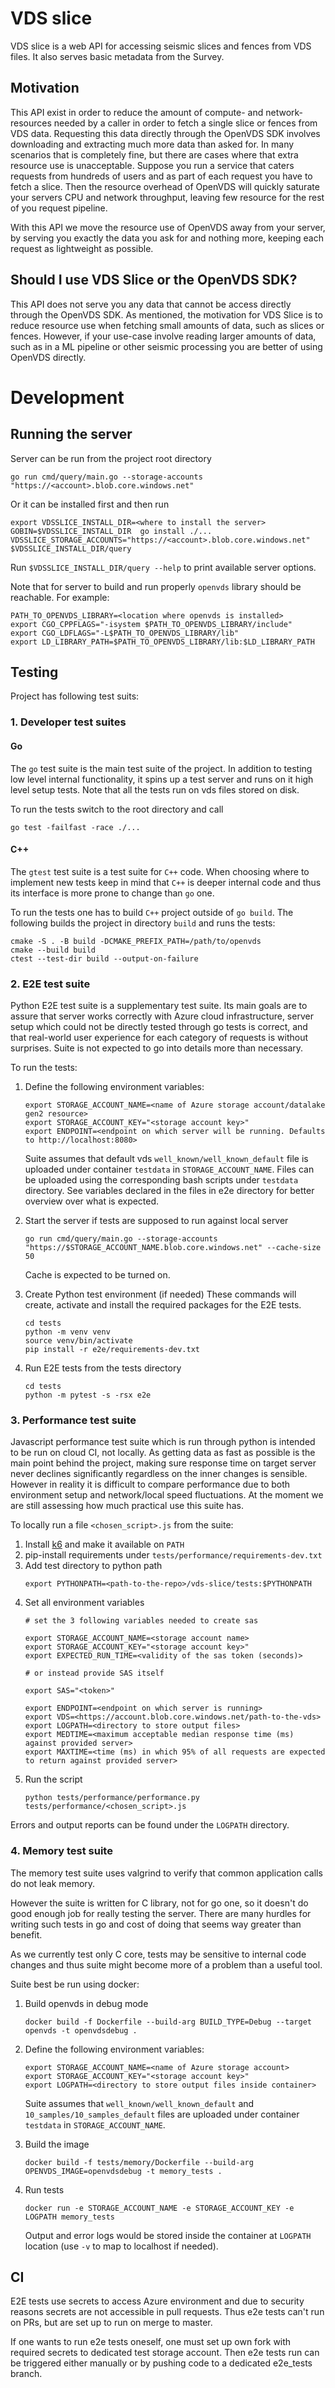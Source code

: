 # VDS slice

VDS slice is a web API for accessing seismic slices and fences from VDS
files. It also serves basic metadata from the Survey.

## Motivation

This API exist in order to reduce the amount of compute- and network-resources
needed by a caller in order to fetch a single slice or fences from VDS data.
Requesting this data directly through the OpenVDS SDK involves downloading and
extracting much more data than asked for. In many scenarios that is completely
fine, but there are cases where that extra resource use is unacceptable.
Suppose you run a service that caters requests from hundreds of users and as
part of each request you have to fetch a slice. Then the resource overhead of
OpenVDS will quickly saturate your servers CPU and network throughput, leaving
few resource for the rest of you request pipeline.

With this API we move the resource use of OpenVDS away from your server, by
serving you exactly the data you ask for and nothing more, keeping each request
as lightweight as possible.

## Should I use VDS Slice or the OpenVDS SDK?

This API does not serve you any data that cannot be access directly through
the OpenVDS SDK. As mentioned, the motivation for VDS Slice is to reduce
resource use when fetching small amounts of data, such as slices or fences.
However, if your use-case involve reading larger amounts of data, such as
in a ML pipeline or other seismic processing you are better of using OpenVDS
directly.

# Development

## Running the server

Server can be run from the project root directory
```
go run cmd/query/main.go --storage-accounts "https://<account>.blob.core.windows.net"
```

Or it can be installed first and then run
```
export VDSSLICE_INSTALL_DIR=<where to install the server>
GOBIN=$VDSSLICE_INSTALL_DIR  go install ./...
VDSSLICE_STORAGE_ACCOUNTS="https://<account>.blob.core.windows.net" $VDSSLICE_INSTALL_DIR/query
```

Run `$VDSSLICE_INSTALL_DIR/query --help` to print available server options.

Note that for server to build and run properly `openvds` library should be
reachable. For example:
```
PATH_TO_OPENVDS_LIBRARY=<location where openvds is installed>
export CGO_CPPFLAGS="-isystem $PATH_TO_OPENVDS_LIBRARY/include"
export CGO_LDFLAGS="-L$PATH_TO_OPENVDS_LIBRARY/lib"
export LD_LIBRARY_PATH=$PATH_TO_OPENVDS_LIBRARY/lib:$LD_LIBRARY_PATH
```

## Testing

Project has following test suits:

### 1. Developer test suites

#### Go
The `go` test suite is the main test suite of the project. In addition to
testing low level internal functionality, it spins up a test server and runs on
it high level setup tests. Note that all the tests run on vds files stored on
disk.

To run the tests switch to the root directory and call
```
go test -failfast -race ./...
```

#### C++
The `gtest` test suite is a test suite for `C++` code. When choosing where to
implement new tests keep in mind that `C++` is deeper internal code and thus its
interface is more prone to change than `go` one.

To run the tests one has to build `C++` project outside of `go build`. The
following builds the project in directory `build` and runs the tests:
```
cmake -S . -B build -DCMAKE_PREFIX_PATH=/path/to/openvds
cmake --build build
ctest --test-dir build --output-on-failure
```

### 2. E2E test suite

Python E2E test suite is a supplementary test suite. Its main goals are to
assure that server works correctly with Azure cloud infrastructure, server setup
which could not be directly tested through go tests is correct, and that
real-world user experience for each category of requests is without surprises.
Suite is not expected to go into details more than necessary.

To run the tests:

1. Define the following environment variables:

    ```
    export STORAGE_ACCOUNT_NAME=<name of Azure storage account/datalake gen2 resource>
    export STORAGE_ACCOUNT_KEY="<storage account key>"
    export ENDPOINT=<endpoint on which server will be running. Defaults to http://localhost:8080>
    ```

    Suite assumes that default vds `well_known/well_known_default` file is
    uploaded under container `testdata` in `STORAGE_ACCOUNT_NAME`. Files can be
    uploaded using the corresponding bash scripts under `testdata` directory.
    See variables declared in the files in e2e directory for better overview
    over what is expected.

2. Start the server if tests are supposed to run against local server
    ```
    go run cmd/query/main.go --storage-accounts "https://$STORAGE_ACCOUNT_NAME.blob.core.windows.net" --cache-size 50
    ```
    Cache is expected to be turned on.


3. Create Python test environment (if needed)
    These commands will create, activate and install the required packages for the E2E tests.
    ```
    cd tests
    python -m venv venv
    source venv/bin/activate
    pip install -r e2e/requirements-dev.txt
    ```
4. Run E2E tests from the tests directory

    ```
    cd tests
    python -m pytest -s -rsx e2e
    ```

### 3. Performance test suite
Javascript performance test suite which is run through python is intended to be
run on cloud CI, not locally. As getting data as fast as possible is the main
point behind the project, making sure response time on target server never
declines significantly regardless on the inner changes is sensible. However in
reality it is difficult to compare performance due to both environment setup and
network/local speed fluctuations. At the moment we are still assessing how much
practical use this suite has.

To locally run a file `<chosen_script>.js` from the suite:

1. Install [k6](https://k6.io/open-source/) and make it available on `PATH`
2. pip-install requirements under `tests/performance/requirements-dev.txt`
3. Add test directory to python path
    ```
    export PYTHONPATH=<path-to-the-repo>/vds-slice/tests:$PYTHONPATH
    ```
4. Set all environment variables
    ```
    # set the 3 following variables needed to create sas

    export STORAGE_ACCOUNT_NAME=<storage account name>
    export STORAGE_ACCOUNT_KEY="<storage account key>"
    export EXPECTED_RUN_TIME=<validity of the sas token (seconds)>

    # or instead provide SAS itself

    export SAS="<token>"
    ```
    ```
    export ENDPOINT=<endpoint on which server is running>
    export VDS=<https://account.blob.core.windows.net/path-to-the-vds>
    export LOGPATH=<directory to store output files>
    export MEDTIME=<maximum acceptable median response time (ms) against provided server>
    export MAXTIME=<time (ms) in which 95% of all requests are expected to return against provided server>
    ```
5. Run the script
    ```
    python tests/performance/performance.py tests/performance/<chosen_script>.js
    ```

Errors and output reports can be found under the `LOGPATH` directory.

### 4. Memory test suite

The memory test suite uses valgrind to verify that common application calls do
not leak memory.

However the suite is written for C library, not for go one, so it doesn't do
good enough job for really testing the server. There are many hurdles for
writing such tests in go and cost of doing that seems way greater than benefit.

As we currently test only C core, tests may be sensitive to internal code
changes and thus suite might become more of a problem than a useful tool.

Suite best be run using docker:

1. Build openvds in debug mode

   ```
   docker build -f Dockerfile --build-arg BUILD_TYPE=Debug --target openvds -t openvdsdebug .
   ```

2. Define the following environment variables:

   ```
   export STORAGE_ACCOUNT_NAME=<name of Azure storage account>
   export STORAGE_ACCOUNT_KEY="<storage account key>"
   export LOGPATH=<directory to store output files inside container>
   ```

   Suite assumes that `well_known/well_known_default` and `10_samples/10_samples_default` files are
   uploaded under container `testdata` in `STORAGE_ACCOUNT_NAME`.

3. Build the image

   ```
   docker build -f tests/memory/Dockerfile --build-arg OPENVDS_IMAGE=openvdsdebug -t memory_tests .
   ```

4. Run tests

   ```
   docker run -e STORAGE_ACCOUNT_NAME -e STORAGE_ACCOUNT_KEY -e LOGPATH memory_tests
   ```

   Output and error logs would be stored inside the container at `LOGPATH`
   location (use `-v` to map to localhost if needed).

## CI

E2E tests use secrets to access Azure environment and due to security reasons
secrets are not accessible in pull requests. Thus e2e tests can't run on PRs,
but are set up to run on merge to master.

If one wants to run e2e tests oneself, one must set up own fork with required
secrets to dedicated test storage account. Then e2e tests run can be triggered
either manually or by pushing code to a dedicated e2e_tests branch.
